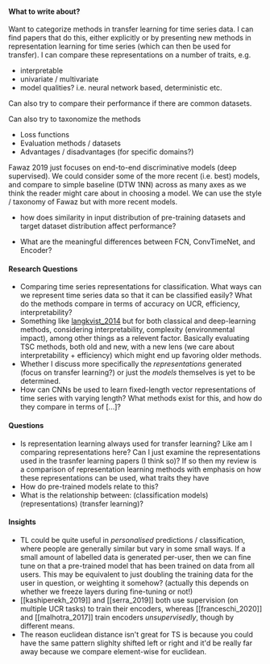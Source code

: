 #### What to write about?
Want to categorize methods in transfer learning for time series data. I can find papers that do this, either explicitly or by presenting new methods in representation learning for time series (which can then be used for transfer). I can compare these representations on a number of traits, e.g.

* interpretable
* univariate / multivariate
* model qualities? i.e. neural network based, deterministic etc.

Can also try to compare their performance if there are common datasets.

Can also try to taxonomize the methods

* Loss functions
* Evaluation methods / datasets
* Advantages / disadvantages (for specific domains?)

Fawaz 2019 just focuses on end-to-end discriminative models (deep supervised). We could consider some of the more recent (i.e. best) models, and compare to simple baseline (DTW 1NN) across as many axes as we think the reader might care about in choosing a model. We can use the style / taxonomy of Fawaz but with more recent models.

* how does similarity in input distribution of pre-training datasets and target dataset distribution affect performance?

* What are the meaningful differences between FCN, ConvTimeNet, and Encoder?

#### Research Questions
* Comparing time series representations for classification. What ways can we represent time series data so that it can be classified easily? What do the methods compare in terms of accuracy on UCR, efficiency, interpretability?
* Something like [langkvist_2014](obsidian://open?vault=IRR&file=papers%2Fsurveys%2Flangkvist_2014.pdf) but for both classical and deep-learning methods, considering interpretability, complexity (environmental impact), among other things as a relevent factor. Basically evaluating TSC methods, both old and new, with a new lens (we care about interpretability + efficiency) which might end up favoring older methods.
* Whether I discuss more specifically the _representations_ generated (focus on transfer learning?) or just the _models_ themselves is yet to be determined.
* How can CNNs be used to learn fixed-length vector representations of time series with varying length? What methods exist for this, and how do they compare in terms of [...]?

#### Questions
* Is representation learning always used for transfer learning? Like am I comparing representations here? Can I just examine the representations used in the trasnfer learning papers (I think so)? If so then my review is a comparison of representation learning methods with emphasis on how these representations can be used, what traits they have
* How do pre-trained models relate to this?
* What is the relationship between: (classification models) (representations) (transfer learning)?

#### Insights
* TL could be quite useful in _personalised_ predictions / classification, where people are generally similar but vary in some small ways. If a small amount of labelled data is generated per-user, then we can fine tune on that a pre-trained model that has been trained on data from all users. This may be equivalent to just doubling the training data for the user in question, or weighting it somehow? (actually this depends on whether we freeze layers during fine-tuning or not!)
* [[kashiperekh_2019]] and [[serra_2019]] both use supervision (on multiple UCR tasks) to train their encoders, whereas [[franceschi_2020]] and [[malhotra_2017]] train encoders _unsupervisedly_, though by different means.
* The reason euclidean distance isn't great for TS is because you could have the same pattern slighlty shifted left or right and it'd be really far away because we compare element-wise for euclidean.